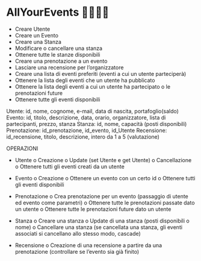 # AllYourEvents 👨‍💻👩‍💻

-	Creare Utente
-	Creare un Evento
-	Creare una Stanza
-	Modificare o cancellare una stanza
-	Ottenere tutte le stanze disponibili
-	Creare una prenotazione a un evento
-	Lasciare una recensione per l’organizzatore
-	Creare una lista di eventi preferiti (eventi a cui un utente parteciperà)
-	Ottenere la lista degli eventi che un utente ha pubblicato
-	Ottenere la lista degli eventi a cui un utente ha partecipato o le prenotazioni future
-	Ottenere tutte gli eventi disponibili

Utente: id, nome, cognome, e-mail, data di nascita, portafoglio(saldo)
Evento: id, titolo, descrizione, data, orario, organizzatore, lista di partecipanti, prezzo, stanza
Stanza: id, nome, capacità (posti disponibili)
Prenotazione: id_prenotazione, id_evento, id_Utente
Recensione: id_recensione, titolo, descrizione, intero da 1 a 5 (valutazione)

OPERAZIONI
-	Utente
  o	Creazione
  o	Update (set Utente e get Utente)
  o	Cancellazione
  o	Ottenere tutti gli eventi creati da un utente
  
-	Evento
  o	Creazione
  o	Ottenere un evento con un certo id
  o	Ottenere tutti gli eventi disponibili
  
-	Prenotazione
  o	Crea prenotazione per un evento (passaggio di utente ed evento come parametri)
  o	Ottenere tutte le prenotazioni passate dato un utente
  o	Ottenere tutte le prenotazioni future dato un utente

-	Stanza
  o	Creare una stanza
  o	Update di una stanza (posti disponibili o nome)
  o	Cancellare una stanza (se cancellata una stanza, gli eventi associati si cancellano allo stesso modo, cascade)

-	Recensione
  o	Creazione di una recensione a partire da una prenotazione (controllare se l’evento sia già finito)

